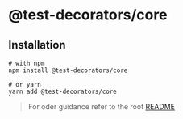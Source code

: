 # @test-decorators/core

## Installation

```
# with npm
npm install @test-decorators/core

# or yarn
yarn add @test-decorators/core
```

> For oder guidance refer to the root [README](https://github.com/kaosdev/test-decorators#readme)
